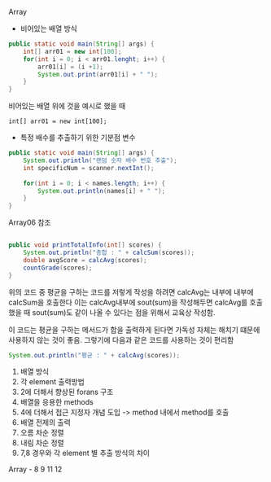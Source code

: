Array
- 비어있는 배열 방식
```java
public static void main(String[] args) {
    int[] arr01 = new int[100];
    for(int i = 0; i < arr01.lenght; i++) {
        arr01[i] = (i +1);
        System.out.print(arr01[i] + " ");
    } 
}
```
비어있는 배열 위에 것을 예시로 했을 때

    int[] arr01 = new int[100];


- 특정 배수를 추출하기 위한 기분점 변수
```java
public static void main(String[] args) {
    System.out.println("랜덤 숫자 배수 번호 추출");
    int specificNum = scanner.nextInt();
    
    for(int i = 0; i < names.length; i++) {
        System.out.println(names[i] + " ");
    }
}
```
Array06 참조
```java

public void printTotalInfo(int[] scores) {
    System.out.println("총합 : " + calcSum(scores));
    double avgScore = calcAvg(scores);
    countGrade(scores);
}
```
위의 코드 중 평균을 구하는 코드를 저렇게 작성을 하려면 calcAvg는 내부에 내부에 calcSum을 호출한다 이는 calcAvg내부에 sout(sum)을 작성해두면
calcAvg를 호출했을 때 sout(sum)도 같이 나올 수 있다는 점을 위해서 교육상 작성함.

이 코드는 평균을 구하는 메서드가 합을 출력하게 된다면 가독성 자체는 해치기 떄문에 사용하지 않는 것이 좋음. 그렇기에 다음과 같은 코드를 사용하는 것이 편리함
```java
System.out.println("평균 : " + calcAvg(scores));
```




1. 배열 방식
2. 각 element 출력방법
3. 2에 더해서 향상된 forans 구조
4. 배열을 응용한 methods
5. 4에 더해서 접근 지정자 개념 도입 -> method 내에서 method를 호출
6. 배열 전제의 출력
7. 오름 차순 정렬
8. 내림 차순 정렬
9. 7,8 경우와 각 element 별 추출 방식의 차이

Array - 8 9 11 12